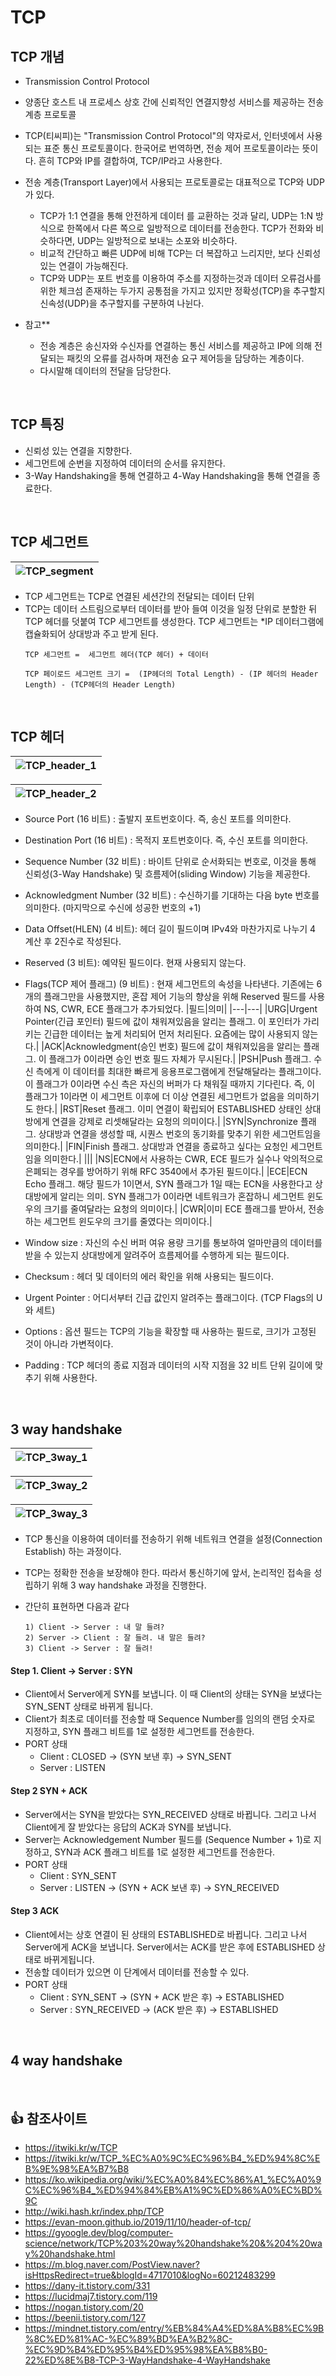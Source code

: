 # TCP

## TCP 개념
- Transmission Control Protocol
- 양종단 호스트 내 프로세스 상호 간에 신뢰적인 연결지향성 서비스를 제공하는 전송 계층 프로토콜
- TCP(티씨피)는 "Transmission Control Protocol"의 약자로서, 인터넷에서 사용되는 표준 통신 프로토콜이다. 한국어로 번역하면, 전송 제어 프로토콜이라는 뜻이다. 흔히 TCP와 IP를 결합하여, TCP/IP라고 사용한다. 
- 전송 계층(Transport Layer)에서 사용되는 프로토콜로는 대표적으로 TCP와 UDP가 있다.
  - TCP가 1:1 연결을 통해 안전하게 데이터 를 교환하는 것과 달리, UDP는 1:N 방식으로 한쪽에서 다른 쪽으로 일방적으로 데이터를 전송한다. TCP가 전화와 비슷하다면, UDP는 일방적으로 보내는 소포와 비슷하다.
  - 비교적 간단하고 빠른 UDP에 비해 TCP는 더 복잡하고 느리지만, 보다 신뢰성있는 연결이 가능해진다.
  - TCP와 UDP는 포트 번호를 이용하여 주소를 지정하는것과 데이터 오류검사를 위한 체크섬 존재하는 두가지 공통점을 가지고 있지만 정확성(TCP)을 추구할지 신속성(UDP)을 추구할지를 구분하여 나뉜다.

- 참고**
  - 전송 계층은 송신자와 수신자를 연결하는 통신 서비스를 제공하고 IP에 의해 전달되는 패킷의 오류를 검사하며 재전송 요구 제어등을 담당하는 계층이다.
  - 다시말해 데이터의 전달을 담당한다.

<br/>

## TCP 특징
- 신뢰성 있는 연결을 지향한다.
- 세그먼트에 순번을 지정하여 데이터의 순서를 유지한다.
- 3-Way Handshaking을 통해 연결하고 4-Way Handshaking을 통해 연결을 종료한다.

<br/>

## TCP 세그먼트
|![TCP_segment](../Images/TCP_segment.jpg)|
|:---:|

- TCP 세그먼트는 TCP로 연결된 세션간의 전달되는 데이터 단위
- TCP는 데이터 스트림으로부터 데이터를 받아 들여 이것을 일정 단위로 분할한 뒤 TCP 헤더를 덧붙여 TCP 세그먼트를 생성한다. TCP 세그먼트는 *IP 데이터그램에 캡슐화되어 상대방과 주고 받게 된다.
  ```
  TCP 세그먼트 =  세그먼트 헤더(TCP 헤더) + 데이터
  ```
  ```
  TCP 페이로드 세그먼트 크기 =  (IP헤더의 Total Length) - (IP 헤더의 Header Length) - (TCP헤더의 Header Length)
  ```

<br/>

## TCP 헤더
|![TCP_header_1](../Images/TCP_header_1.png)|
|:---:|

|![TCP_header_2](../Images/TCP_header_2.png)|
|:---:|

- Source Port (16 비트) : 출발지 포트번호이다. 즉, 송신 포트를 의미한다.
- Destination Port (16 비트) : 목적지 포트번호이다. 즉, 수신 포트를 의미한다.
- Sequence Number (32 비트) : 바이트 단위로 순서화되는 번호로, 이것을 통해 신뢰성(3-Way Handshake) 및 흐름제어(sliding Window) 기능을 제공한다.
- Acknowledgment Number (32 비트) : 수신하기를 기대하는 다음 byte 번호를 의미한다. (마지막으로 수신에 성공한 번호의 +1)
- Data Offset(HLEN) (4 비트): 헤더 길이 필드이며 IPv4와 마찬가지로 나누기 4 계산 후 2진수로 작성된다.
- Reserved (3 비트): 예약된 필드이다. 현재 사용되지 않는다.
- Flags(TCP 제어 플래그) (9 비트) : 현재 세그먼트의 속성을 나타낸다. 기존에는 6개의 플래그만을 사용했지만, 혼잡 제어 기능의 향상을 위해 Reserved 필드를 사용하여 NS, CWR, ECE 플래그가 추가되었다.
    |필드|의미|
    |---|---|
    |URG|Urgent Pointer(긴급 포인터) 필드에 값이 채워져있음을 알리는 플래그. 이 포인터가 가리키는 긴급한 데이터는 높게 처리되어 먼저 처리된다. 요즘에는 많이 사용되지 않는다.|
    |ACK|Acknowledgment(승인 번호) 필드에 값이 채워져있음을 알리는 플래그. 이 플래그가 0이라면 승인 번호 필드 자체가 무시된다.|
    |PSH|Push 플래그. 수신 측에게 이 데이터를 최대한 빠르게 응용프로그램에게 전달해달라는 플래그이다. 이 플래그가 0이라면 수신 측은 자신의 버퍼가 다 채워질 때까지 기다린다. 즉, 이 플래그가 1이라면 이 세그먼트 이후에 더 이상 연결된 세그먼트가 없음을 의미하기도 한다.|
    |RST|Reset 플래그. 이미 연결이 확립되어 ESTABLISHED 상태인 상대방에게 연결을 강제로 리셋해달라는 요청의 의미이다.|
    |SYN|Synchronize 플래그. 상대방과 연결을 생성할 때, 시퀀스 번호의 동기화를 맞추기 위한 세그먼트임을 의미한다.|
    |FIN|Finish 플래그. 상대방과 연결을 종료하고 싶다는 요청인 세그먼트임을 의미한다.|
    |||
    |NS|ECN에서 사용하는 CWR, ECE 필드가 실수나 악의적으로 은폐되는 경우를 방어하기 위해 RFC 3540에서 추가된 필드이다.|
    |ECE|ECN Echo 플래그. 해당 필드가 1이면서, SYN 플래그가 1일 때는 ECN을 사용한다고 상대방에게 알리는 의미. SYN 플래그가 0이라면 네트워크가 혼잡하니 세그먼트 윈도우의 크기를 줄여달라는 요청의 의미이다.|
    |CWR|이미 ECE 플래그를 받아서, 전송하는 세그먼트 윈도우의 크기를 줄였다는 의미이다.|

- Window size : 자신의 수신 버퍼 여유 용량 크기를 통보하여 얼마만큼의 데이터를 받을 수 있는지 상대방에게 알려주어 흐름제어를 수행하게 되는 필드이다.
- Checksum : 헤더 및 데이터의 에러 확인을 위해 사용되는 필드이다.
- Urgent Pointer : 어디서부터 긴급 값인지 알려주는 플래그이다. (TCP Flags의 U와 세트)
- Options : 옵션 필드는 TCP의 기능을 확장할 때 사용하는 필드로, 크기가 고정된 것이 아니라 가변적이다.
- Padding : TCP 헤더의 종료 지점과 데이터의 시작 지점을 32 비트 단위 길이에 맞추기 위해 사용한다.

<br/>

## 3 way handshake 
|![TCP_3way_1](../Images/TCP_3way_1.png)|
|:---:|

|![TCP_3way_2](../Images/TCP_3way_2.png)|
|:---:|

|![TCP_3way_3](../Images/TCP_3way_3.png)|
|:---:|

- TCP 통신을 이용하여 데이터를 전송하기 위해 네트워크 연결을 설정(Connection Establish) 하는 과정이다.
- TCP는 정확한 전송을 보장해야 한다. 따라서 통신하기에 앞서, 논리적인 접속을 성립하기 위해 3 way handshake 과정을 진행한다.
- 간단히 표현하면 다음과 같다
  
  ```
  1) Client -> Server : 내 말 들려?
  2) Server -> Client : 잘 들려. 내 말은 들려?
  3) Client -> Server : 잘 들려!
  ```


#### Step 1. Client -> Server : SYN
- Client에서 Server에게 SYN를 보냅니다. 이 때 Client의 상태는 SYN을 보냈다는 SYN_SENT 상태로 바뀌게 됩니다.
- Client가 최초로 데이터를 전송할 때 Sequence Number를 임의의 랜덤 숫자로 지정하고, SYN 플래그 비트를 1로 설정한 세그먼트를 전송한다.
- PORT 상태 
  - Client : CLOSED -> (SYN 보낸 후) -> SYN_SENT
  - Server : LISTEN

#### Step 2 SYN + ACK
- Server에서는 SYN을 받았다는 SYN_RECEIVED 상태로 바뀝니다. 그리고 나서 Client에게 잘 받았다는 응답의 ACK과 SYN를 보냅니다.
- Server는 Acknowledgement Number 필드를 (Sequence Number + 1)로 지정하고, SYN과 ACK 플래그 비트를 1로 설정한 세그먼트를 전송한다.
- PORT 상태 
  - Client : SYN_SENT
  - Server : LISTEN -> (SYN + ACK 보낸 후) -> SYN_RECEIVED

#### Step 3 ACK
- Client에서는 상호 연결이 된 상태의 ESTABLISHED로 바뀝니다. 그리고 나서 Server에게 ACK을 보냅니다. Server에서는 ACK를 받은 후에 ESTABLISHED 상태로 바뀌게됩니다.
- 전송할 데이터가 있으면 이 단계에서 데이터를 전송할 수 있다.
- PORT 상태
  - Client : SYN_SENT -> (SYN + ACK 받은 후) -> ESTABLISHED
  - Server : SYN_RECEIVED -> (ACK 받은 후) -> ESTABLISHED


<br/>

## 4 way handshake

<br/>

## 👍 참조사이트
- https://itwiki.kr/w/TCP
- https://itwiki.kr/w/TCP_%EC%A0%9C%EC%96%B4_%ED%94%8C%EB%9E%98%EA%B7%B8
- https://ko.wikipedia.org/wiki/%EC%A0%84%EC%86%A1_%EC%A0%9C%EC%96%B4_%ED%94%84%EB%A1%9C%ED%86%A0%EC%BD%9C
- http://wiki.hash.kr/index.php/TCP
- https://evan-moon.github.io/2019/11/10/header-of-tcp/
- https://gyoogle.dev/blog/computer-science/network/TCP%203%20way%20handshake%20&%204%20way%20handshake.html
- https://m.blog.naver.com/PostView.naver?isHttpsRedirect=true&blogId=4717010&logNo=60212483299
- https://dany-it.tistory.com/331
- https://lucidmaj7.tistory.com/119
- https://nogan.tistory.com/20
- https://beenii.tistory.com/127
- https://mindnet.tistory.com/entry/%EB%84%A4%ED%8A%B8%EC%9B%8C%ED%81%AC-%EC%89%BD%EA%B2%8C-%EC%9D%B4%ED%95%B4%ED%95%98%EA%B8%B0-22%ED%8E%B8-TCP-3-WayHandshake-4-WayHandshake
